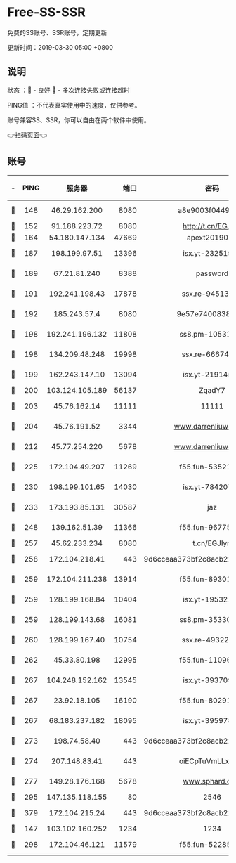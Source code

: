 # Free-SS-SSR

免费的SS账号、SSR账号，定期更新

更新时间：2019-03-30 05:00 +0800

## 说明

状态     ：🙂 - 良好 🙁 - 多次连接失败或连接超时

PING值   ：不代表真实使用中的速度，仅供参考。

账号兼容SS、SSR，你可以自由在两个软件中使用。

👉[扫码页面](https://liesauer.github.io/Free-SS-SSR/)👈

## 账号

|-|PING|服务器|端口|密码|加密方式|区域|
|:----:|:----:|:-----:|-----:|:----:|:----:|:----:|
|🙂|148|46.29.162.200|8080|a8e9003f0449cea5|chacha20-ietf|RU|
|🙂|152|91.188.223.72|8080|http://t.cn/EGJIyrl|rc4-md5|RU|
|🙂|164|54.180.147.134|47669|apext2019001|chacha20|KR|
|🙂|187|198.199.97.51|13396|isx.yt-23251925|aes-256-cfb|US|
|🙂|189|67.21.81.240|8388|password|aes-256-cfb|US|
|🙂|191|192.241.198.43|17878|ssx.re-94513263|aes-256-cfb|US|
|🙂|192|185.243.57.4|8080|9e57e7400838a01e|chacha20-ietf|US|
|🙂|198|192.241.196.132|11808|ss8.pm-10531723|aes-256-cfb|US|
|🙂|198|134.209.48.248|19998|ssx.re-66674376|aes-256-cfb|US|
|🙂|199|162.243.147.10|13094|isx.yt-21914576|aes-256-cfb|US|
|🙂|200|103.124.105.189|56137|ZqadY7|chacha20|US|
|🙂|203|45.76.162.14|11111|11111|aes-256-cfb|SG|
|🙂|204|45.76.191.52|3344|www.darrenliuwei.com|aes-256-cfb|JP|
|🙂|212|45.77.254.220|5678|www.darrenliuwei.com|aes-256-cfb|SG|
|🙂|225|172.104.49.207|11269|f55.fun-53521114|aes-256-cfb|SG|
|🙂|230|198.199.101.65|14030|isx.yt-78420788|aes-256-cfb|US|
|🙂|233|173.193.85.131|30587|jaz|aes-256-cfb|US|
|🙂|248|139.162.51.39|11366|f55.fun-96775690|aes-256-cfb|SG|
|🙂|257|45.62.233.234|8080|t.cn/EGJIyrl|rc4-md5|CA|
|🙂|258|172.104.218.41|443|9d6cceaa373bf2c8acb22e60b6a58be6|aes-256-cfb|US|
|🙂|259|172.104.211.238|13914|f55.fun-89301150|aes-256-cfb|US|
|🙂|259|128.199.168.84|10404|isx.yt-19532178|aes-256-cfb|SG|
|🙂|259|128.199.143.68|16081|ss8.pm-35330221|aes-256-cfb|SG|
|🙂|260|128.199.167.40|10754|ssx.re-49322932|aes-256-cfb|SG|
|🙂|262|45.33.80.198|12995|f55.fun-11096059|aes-256-cfb|US|
|🙂|267|104.248.152.162|13545|isx.yt-39370951|aes-256-cfb|SG|
|🙂|267|23.92.18.105|16190|f55.fun-80291265|aes-256-cfb|US|
|🙂|267|68.183.237.182|18095|isx.yt-39597881|aes-256-cfb|SG|
|🙂|273|198.74.58.40|443|9d6cceaa373bf2c8acb22e60b6a58be6|aes-256-cfb|US|
|🙂|274|207.148.83.41|443|oiECpTuVmLLxk4Ts|aes-256-cfb|AU|
|🙂|277|149.28.176.168|5678|www.sphard.com|aes-256-cfb|AU|
|🙂|295|147.135.118.155|80|2546|chacha20|US|
|🙂|379|172.104.215.24|443|9d6cceaa373bf2c8acb22e60b6a58be6|aes-256-cfb|US|
|🙂|147|103.102.160.252|1234|1234|rc4-md5|JP|
|🙂|298|172.104.46.121|11579|f55.fun-52285743|aes-256-cfb|SG|
